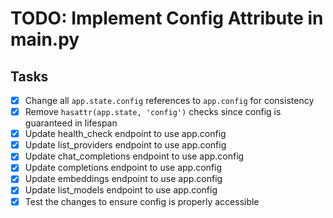 # TODO: Implement Config Attribute in main.py

## Tasks
- [x] Change all `app.state.config` references to `app.config` for consistency
- [x] Remove `hasattr(app.state, 'config')` checks since config is guaranteed in lifespan
- [x] Update health_check endpoint to use app.config
- [x] Update list_providers endpoint to use app.config
- [x] Update chat_completions endpoint to use app.config
- [x] Update completions endpoint to use app.config
- [x] Update embeddings endpoint to use app.config
- [x] Update list_models endpoint to use app.config
- [x] Test the changes to ensure config is properly accessible
